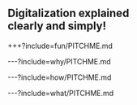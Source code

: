 ## Digitalization explained<br>clearly and simply!

+++?include=fun/PITCHME.md

---?include=why/PITCHME.md

---?include=how/PITCHME.md

---?include=what/PITCHME.md

